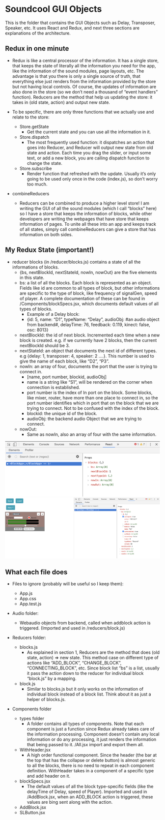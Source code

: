 # Soundcool GUI Objects

This is the folder that contains the GUI Objects such as Delay, Transposer, Speaker, etc. It uses React and Redux, and next three sections are explanations of the architecture.

## Redux in one minute

- Redux is like a central processor of the information. It has a single store, that keeps the state of literally all the information you need for the app, like the information of the sound modules, page layouts, etc. The advantage is that you there is only a single source of truth, that everything else just renders from the information provided by the store but not having local controls. Of course, the updates of information are also done in the store (so we don’t need a thousand of “event handlers” function). Reducers are the method that help us updating the store: it takes in (old state, action) and output new state.

- To be specific, there are only three functions that we actually use and relate to the store:

  - Store.getState
    - Get the current state and you can use all the information in it.
  - Store.dispatch
    - The most frequently used function: it dispatches an action that goes into Reducer, and Reducer will output new state from old state and action. Each time you drag the slider, or input some text, or add a new block, you are calling dispatch function to change the state.
  - Store.subscribe
    - Render function that refreshed with the update. Usually it’s only going to be used only once in the code (index.js), so don’t worry too much.

- combineReducers
  - Reducers can be combined to produce a higher level store! I am writing the GUI of all the sound modules (which I call “blocks” here) so I have a store that keeps the information of blocks, while other developers are writing the webpages that have store that keeps information of pages. To unite all these into an app and keeps track of all states, simply call combineReducers can give a store that has information on both sides.

## My Redux State (important!)

- reducer blocks (in /reducer/blocks.js) contains a state of all the informations of blocks.
  - {bs, nextBlockId, nextStateId, nowIn, nowOut} are the five elements in this state.
  - bs: a list of all the blocks. Each block is represented as an object. Fields like id are common to all types of block, but other informations are specific to the type of block, like frequency of signalGen, speed of player. A complete documentation of these can be found in /Components/blockSpecs.jsx, which documents default values of all types of blocks.
    - Example of a Delay block:
    - {id: 5, name: “D1”, typeName: “Delay”, audioObj: #an audio object from backend#, delayTime: 76, feedback: 0.119, kinect: false, osc: 8013}
  - nextBlockId: the id of next block. Incremented each time when a new block is created. e.g. if we currently have 2 blocks, then the current nextBlockId should be 3.
  - nextStateId: an object that documents the next id of different types. e.g {delay: 1, transposer: 4, speaker: 2 ….}. This number is used to give the name of each block, like “D2”, “P3”.
  - nowIn: an array of four, documents the port that the user is trying to connect in.
    - [name, port number, blockid, audioObj]
    - name is a string like “S1”, will be rendered on the corner when connection is established.
    - port number is the index of In port on the block. Some blocks, like mixer, router, have more than one place to connect in, so the port number identifies which in port that on the block that we are trying to connect. Not to be confused with the index of the block.
    - blockid: the unique id of the block.
    - audioObj: the backend audio Object that we are trying to connect.
  - nowOut:
    - Same as nowIn, also an array of four with the same information.

<!-- ``` -->

![Screenshot1](Screenshot1.png)
![Screenshot2](Screenshot2.png)

<!-- ``` -->

## What each file does

- Files to ignore (probably will be useful so I keep them):

  - App.js
  - App.css
  - App.test.js

- Audio folder:

  - Webaudio objects from backend, called when addblock action is triggered. (Imported and used in /reducers/block.js)

- Reducers folder:

  - blocks.js
    - As explained in section 1, Reducers are the method that does (old state, action) => new state. This method case on different type of actions like “ADD_BLOCK”, “CHANGE_BLOCK”, “CONNECTING_BLOCK”, etc. Since block list “bs” is a list, usually it pass the action down to the reducer for individual block “block.js” by a mapping.
  - block.js
    - Similar to blocks.js but it only works on the information of individual block instead of a block list. Think about it as just a helper of blocks.js.

- Components folder
  - types folder
    - A folder contains all types of components. Note that each component is just a function since Redux already takes care of the information processing. Component doesn’t contain any local information or do any processing, it just renders the information that being passed to it. /All.jsx import and export them all.
  - WithHeader.jsx
    - A high order functional component. Since the header (the bar at the top that has the collapse or delete button) is almost generic to all the blocks, there is no need to repeat in each component definition. WithHeader takes in a component of a specific type and add header on it.
  - blockSpecs.jsx
    - The default values of all the block type-specific fields (like the delayTime of Delay, speed of Player). Imported and used in /AddBlock.jsx, when an ADD_BLOCK action is triggered, these values are bing sent along with the action.
  - AddBlock.jsx
  - SLButton.jsx

<!-- ## Running the tests

Explain how to run the automated tests for this system

### Break down into end to end tests

Explain what these tests test and why

```
Give an example
```

### And coding style tests

Explain what these tests test and why

```
Give an example
```

## Deployment

Add additional notes about how to deploy this on a live system

## Built With

* [Dropwizard](http://www.dropwizard.io/1.0.2/docs/) - The web framework used
* [Maven](https://maven.apache.org/) - Dependency Management
* [ROME](https://rometools.github.io/rome/) - Used to generate RSS Feeds

## Contributing

Please read [CONTRIBUTING.md](https://gist.github.com/PurpleBooth/b24679402957c63ec426) for details on our code of conduct, and the process for submitting pull requests to us.

## Versioning

We use [SemVer](http://semver.org/) for versioning. For the versions available, see the [tags on this repository](https://github.com/your/project/tags).

## Authors

* **Billie Thompson** - *Initial work* - [PurpleBooth](https://github.com/PurpleBooth)

See also the list of [contributors](https://github.com/your/project/contributors) who participated in this project.

## License

This project is licensed under the MIT License - see the [LICENSE.md](LICENSE.md) file for details

## Acknowledgments

* Hat tip to anyone whose code was used
* Inspiration
* etc -->
